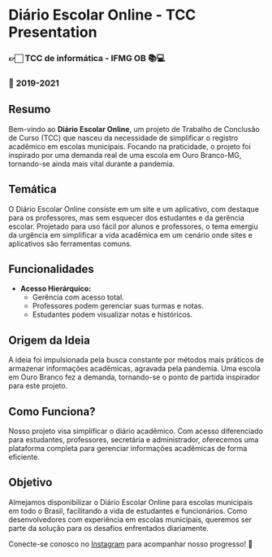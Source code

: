 # Diário Escolar Online - TCC Presentation

### 👉🏻 **TCC de informática - IFMG OB 📚💻**
### 📍 **2019-2021**

## Resumo

Bem-vindo ao **Diário Escolar Online**, um projeto de Trabalho de Conclusão de Curso (TCC) que nasceu da necessidade de simplificar o registro acadêmico em escolas municipais. Focando na praticidade, o projeto foi inspirado por uma demanda real de uma escola em Ouro Branco-MG, tornando-se ainda mais vital durante a pandemia.

## Temática

O Diário Escolar Online consiste em um site e um aplicativo, com destaque para os professores, mas sem esquecer dos estudantes e da gerência escolar. Projetado para uso fácil por alunos e professores, o tema emergiu da urgência em simplificar a vida acadêmica em um cenário onde sites e aplicativos são ferramentas comuns.

## Funcionalidades

- **Acesso Hierárquico:**
  - Gerência com acesso total.
  - Professores podem gerenciar suas turmas e notas.
  - Estudantes podem visualizar notas e históricos.

## Origem da Ideia

A ideia foi impulsionada pela busca constante por métodos mais práticos de armazenar informações acadêmicas, agravada pela pandemia. Uma escola em Ouro Branco fez a demanda, tornando-se o ponto de partida inspirador para este projeto.

## Como Funciona?

Nosso projeto visa simplificar o diário acadêmico. Com acesso diferenciado para estudantes, professores, secretária e administrador, oferecemos uma plataforma completa para gerenciar informações acadêmicas de forma eficiente.

## Objetivo

Almejamos disponibilizar o Diário Escolar Online para escolas municipais em todo o Brasil, facilitando a vida de estudantes e funcionários. Como desenvolvedores com experiência em escolas municipais, queremos ser parte da solução para os desafios enfrentados diariamente.

Conecte-se conosco no [Instagram](https://www.instagram.com/diarioescolaronline/) para acompanhar nosso progresso! 🚀
